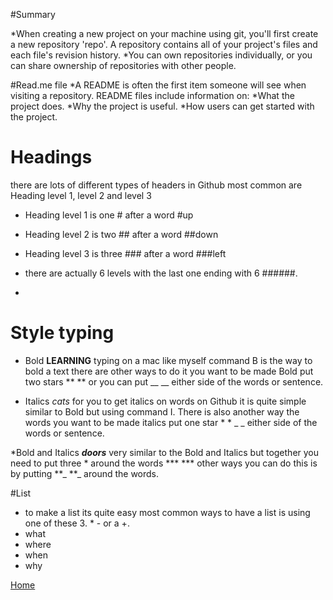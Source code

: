 #Summary 

*When creating a new project on your machine using git, you'll first create a new repository 'repo'. A repository contains all of your project's files and each file's revision history.
*You can own repositories individually, or you can share ownership of repositories with other people.



#Read.me file
*A README is often the first item someone will see when visiting a repository. README files include information on: 
*What the project does. 
*Why the project is useful. 
*How users can get started with the project.

# Headings 

there are lots of different types of headers in Github most common are Heading level 1, level 2 and level 3 
* Heading level 1 is one # after a word
#up
* Heading level 2 is two ## after a word
##down
* Heading level 3 is three ### after a word
###left

* there are actually 6 levels with the last one ending with 6 ######.

* 

# Style typing 
* Bold **LEARNING** typing on a mac like myself  command B is the way to bold a text there are other ways to do it you want to be made Bold put two stars ** ** or you can put __ __ either side of the words or sentence. 
  
* Italics *cats* for you to get italics on words on Github it is quite simple similar to Bold but using command I. There is also another way the words you want to be made italics put one star * *  _ _ either side of the words or sentence. 

*Bold and Italics ***doors*** very similar to the Bold and Italics but together you need to put three * around the words *** *** other ways you can do this is by putting **_  **_ around the words.


#List
* to make a list its quite easy most common ways to have a list is using one of these 3. *  -  or a +.
* what
* where
* when
* why

 

[Home](README.md)
